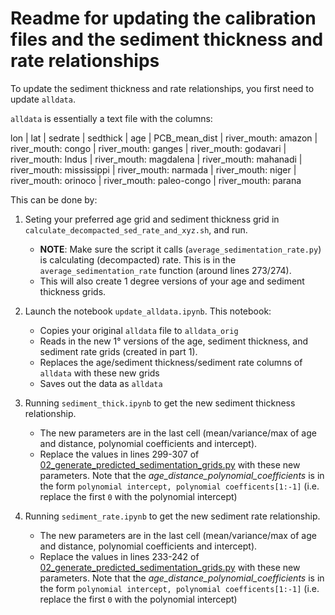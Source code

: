 # Readme for updating the calibration files and the sediment thickness and rate relationships

To update the sediment thickness and rate relationships, you first need to update `alldata`. 

`alldata` is essentially a text file with the columns:

lon | lat | sedrate | sedthick | age | PCB_mean_dist | river_mouth: amazon | river_mouth: congo | river_mouth: ganges | river_mouth: godavari | river_mouth: Indus | river_mouth: magdalena | river_mouth: mahanadi | river_mouth: mississippi | river_mouth: narmada | river_mouth: niger | river_mouth: orinoco | river_mouth: paleo-congo | river_mouth: parana

This can be done by:

1. Seting your preferred age grid and sediment thickness grid in `calculate_decompacted_sed_rate_and_xyz.sh`, and run. 
    * **NOTE**: Make sure the script it calls (`average_sedimentation_rate.py`) is calculating (decompacted) rate.
This is in the `average_sedimentation_rate` function (around lines 273/274). 
    * This will also create 1 degree versions of your age and sediment thickness grids.
2. Launch the notebook `update_alldata.ipynb`. This notebook:
    * Copies your original `alldata` file to `alldata_orig`
    * Reads in the new 1° versions of the age, sediment thickness, and sediment rate grids (created in part 1).
    * Replaces the age/sediment thickness/sediment rate columns of `alldata` with these new grids
    * Saves out the data as `alldata`

3. Running `sediment_thick.ipynb` to get the new sediment thickness relationship. 
      * The new parameters are in the last cell (mean/variance/max of age and distance, polynomial coefficients and intercept).
      * Replace the values in lines 299-307 of [02_generate_predicted_sedimentation_grids.py](/02_generate_predicted_sedimentation_grids.py) with these new parameters. Note that the *age_distance_polynomial_coefficients* is in the form `polynomial intercept, polynomial coefficents[1:-1]` (i.e. replace the first `0` with the polynomial intercept)
4. Running `sediment_rate.ipynb` to get the new sediment rate relationship.
      * The new parameters are in the last cell (mean/variance/max of age and distance, polynomial coefficients and intercept).
      * Replace the values in lines 233-242 of [02_generate_predicted_sedimentation_grids.py](/02_generate_predicted_sedimentation_grids.py) with these new parameters. Note that the *age_distance_polynomial_coefficients* is in the form `polynomial intercept, polynomial coefficents[1:-1]` (i.e. replace the first `0` with the polynomial intercept)
